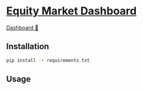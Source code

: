 # [Equity Market Dashboard](https://github.com/weiyang2048/Investments)

[Dashboard 🔗](https://nowei-investment.streamlit.app/)

## Installation

```bash
pip install -r requirements.txt
```

## Usage
